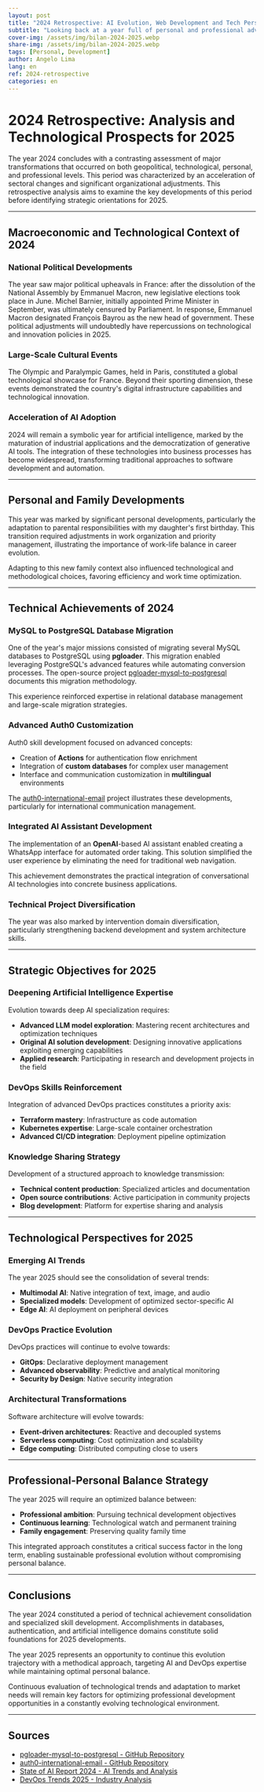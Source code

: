 ```yaml
---
layout: post
title: "2024 Retrospective: AI Evolution, Web Development and Tech Perspectives for 2025"
subtitle: "Looking back at a year full of personal and professional advances, and a look towards the challenges of 2025"
cover-img: /assets/img/bilan-2024-2025.webp
share-img: /assets/img/bilan-2024-2025.webp
tags: [Personal, Development]
author: Angelo Lima
lang: en
ref: 2024-retrospective
categories: en
---
```


# 2024 Retrospective: Analysis and Technological Prospects for 2025

The year 2024 concludes with a contrasting assessment of major transformations that occurred on both geopolitical, technological, personal, and professional levels. This period was characterized by an acceleration of sectoral changes and significant organizational adjustments. This retrospective analysis aims to examine the key developments of this period before identifying strategic orientations for 2025.

---

## Macroeconomic and Technological Context of 2024

### National Political Developments

The year saw major political upheavals in France: after the dissolution of the National Assembly by Emmanuel Macron, new legislative elections took place in June. Michel Barnier, initially appointed Prime Minister in September, was ultimately censured by Parliament. In response, Emmanuel Macron designated François Bayrou as the new head of government. These political adjustments will undoubtedly have repercussions on technological and innovation policies in 2025.

### Large-Scale Cultural Events

The Olympic and Paralympic Games, held in Paris, constituted a global technological showcase for France. Beyond their sporting dimension, these events demonstrated the country's digital infrastructure capabilities and technological innovation.

### Acceleration of AI Adoption

2024 will remain a symbolic year for artificial intelligence, marked by the maturation of industrial applications and the democratization of generative AI tools. The integration of these technologies into business processes has become widespread, transforming traditional approaches to software development and automation.

---

## Personal and Family Developments

This year was marked by significant personal developments, particularly the adaptation to parental responsibilities with my daughter's first birthday. This transition required adjustments in work organization and priority management, illustrating the importance of work-life balance in career evolution.

Adapting to this new family context also influenced technological and methodological choices, favoring efficiency and work time optimization.

---

## Technical Achievements of 2024

### MySQL to PostgreSQL Database Migration

One of the year's major missions consisted of migrating several MySQL databases to PostgreSQL using **pgloader**. This migration enabled leveraging PostgreSQL's advanced features while automating conversion processes. The open-source project [pgloader-mysql-to-postgresql](https://github.com/Lingelo/pgloader-mysql-to-postgresql) documents this migration methodology.

This experience reinforced expertise in relational database management and large-scale migration strategies.

### Advanced Auth0 Customization

Auth0 skill development focused on advanced concepts:

- Creation of **Actions** for authentication flow enrichment
- Integration of **custom databases** for complex user management
- Interface and communication customization in **multilingual** environments

The [auth0-international-email](https://github.com/Lingelo/auth0-international-email) project illustrates these developments, particularly for international communication management.

### Integrated AI Assistant Development

The implementation of an **OpenAI**-based AI assistant enabled creating a WhatsApp interface for automated order taking. This solution simplified the user experience by eliminating the need for traditional web navigation.

This achievement demonstrates the practical integration of conversational AI technologies into concrete business applications.

### Technical Project Diversification

The year was also marked by intervention domain diversification, particularly strengthening backend development and system architecture skills.

---

## Strategic Objectives for 2025

### Deepening Artificial Intelligence Expertise

Evolution towards deep AI specialization requires:

- **Advanced LLM model exploration**: Mastering recent architectures and optimization techniques
- **Original AI solution development**: Designing innovative applications exploiting emerging capabilities
- **Applied research**: Participating in research and development projects in the field

### DevOps Skills Reinforcement

Integration of advanced DevOps practices constitutes a priority axis:

- **Terraform mastery**: Infrastructure as code automation
- **Kubernetes expertise**: Large-scale container orchestration
- **Advanced CI/CD integration**: Deployment pipeline optimization

### Knowledge Sharing Strategy

Development of a structured approach to knowledge transmission:

- **Technical content production**: Specialized articles and documentation
- **Open source contributions**: Active participation in community projects
- **Blog development**: Platform for expertise sharing and analysis

---

## Technological Perspectives for 2025

### Emerging AI Trends

The year 2025 should see the consolidation of several trends:

- **Multimodal AI**: Native integration of text, image, and audio
- **Specialized models**: Development of optimized sector-specific AI
- **Edge AI**: AI deployment on peripheral devices

### DevOps Practice Evolution

DevOps practices will continue to evolve towards:

- **GitOps**: Declarative deployment management
- **Advanced observability**: Predictive and analytical monitoring
- **Security by Design**: Native security integration

### Architectural Transformations

Software architecture will evolve towards:

- **Event-driven architectures**: Reactive and decoupled systems
- **Serverless computing**: Cost optimization and scalability
- **Edge computing**: Distributed computing close to users

---

## Professional-Personal Balance Strategy

The year 2025 will require an optimized balance between:

- **Professional ambition**: Pursuing technical development objectives
- **Continuous learning**: Technological watch and permanent training
- **Family engagement**: Preserving quality family time

This integrated approach constitutes a critical success factor in the long term, enabling sustainable professional evolution without compromising personal balance.

---

## Conclusions

The year 2024 constituted a period of technical achievement consolidation and specialized skill development. Accomplishments in databases, authentication, and artificial intelligence domains constitute solid foundations for 2025 developments.

The year 2025 represents an opportunity to continue this evolution trajectory with a methodical approach, targeting AI and DevOps expertise while maintaining optimal personal balance.

Continuous evaluation of technological trends and adaptation to market needs will remain key factors for optimizing professional development opportunities in a constantly evolving technological environment.

---

## Sources

- [pgloader-mysql-to-postgresql - GitHub Repository](https://github.com/Lingelo/pgloader-mysql-to-postgresql)
- [auth0-international-email - GitHub Repository](https://github.com/Lingelo/auth0-international-email)
- [State of AI Report 2024 - AI Trends and Analysis](https://www.stateof.ai/)
- [DevOps Trends 2025 - Industry Analysis](https://devops.com/category/trends/)